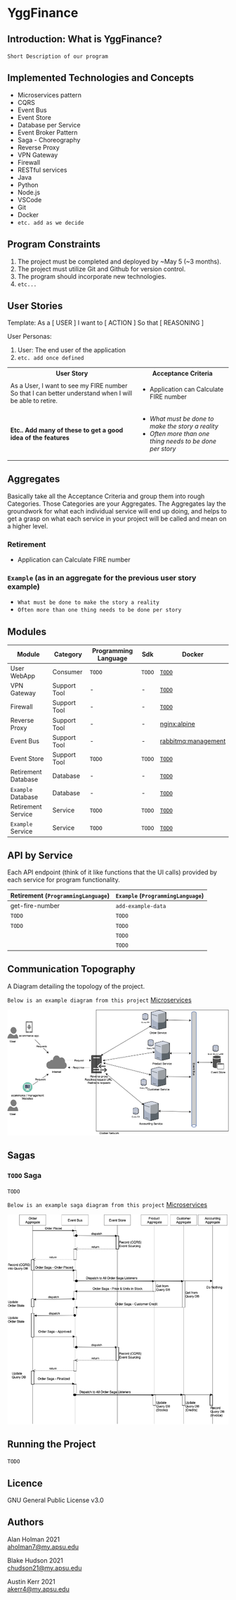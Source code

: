 # YggFinance

## Introduction: What is YggFinance?

`Short Description of our program`

## Implemented Technologies and Concepts

- Microservices pattern
- CQRS
- Event Bus
- Event Store
- Database per Service
- Event Broker Pattern
- Saga - Choreography
- Reverse Proxy
- VPN Gateway
- Firewall
- RESTful services
- Java
- Python
- Node.js
- VSCode
- Git
- Docker
- `etc. add as we decide`

## Program Constraints

1. The project must be completed and deployed by ~May 5 (~3 months).
2. The project must utilize Git and Github for version control.
3. The program should incorporate new technologies.
4. `etc...`

## User Stories

Template: As a [ USER ] I want to [ ACTION ] So that [ REASONING ]

User Personas:

1. User: The end user of the application
2. `etc. add once defined`

<!-- markdownlint-disable MD033 -->
<table>

<tr><th>User Story</th><th>Acceptance Criteria</th></tr>

<tr><td>
As a User, I want to see my FIRE number So that I can better understand when I will be able to retire.
</td><td><ul><li>
    Application can Calculate FIRE number
</li></ul></td></tr>

<tr><td>
<b>Etc.. Add many of these to get a good idea of the features</b>
</td><td><ul><li>
    <i>What must be done to make the story a reality</i></li><li>
    <i>Often more than one thing needs to be done per story</i>
</li></ul></td></tr>

</table>
<!-- markdownlint-enable MD033 -->

## Aggregates

Basically take all the Acceptance Criteria and group them into rough Categories. Those Categories are your Aggregates. The Aggregates lay the groundwork for what each individual service will end up doing, and helps to get a grasp on what each service in your project will be called and mean on a higher level.

### Retirement

- Application can Calculate FIRE number

### `Example` (as in an aggregate for the previous user story example)

- `What must be done to make the story a reality`
- `Often more than one thing needs to be done per story`

## Modules

| Module | Category  | Programming Language | Sdk | Docker |
| ------ | --------- | -------------------- | -------- | ------ |
|User WebApp|Consumer|`TODO`|`TODO`|[`TODO`](https://hub.docker.com/)|
|VPN Gateway|Support Tool|-|-|[`TODO`](https://hub.docker.com/)|
|Firewall|Support Tool|-|-|[`TODO`](https://hub.docker.com/)|
|Reverse Proxy|Support Tool|-|-|[nginx:alpine](https://hub.docker.com/_/nginx)|
|Event Bus|Support Tool|-|-|[rabbitmq:management](https://hub.docker.com/_/rabbitmq)|
|Event Store|Support Tool|`TODO`|`TODO`|[`TODO`](https://hub.docker.com/)|
|Retirement Database|Database|-|-|[`TODO`](https://hub.docker.com/)|
|`Example` Database|Database|-|-|[`TODO`](https://hub.docker.com/)|
|Retirement Service|Service|`TODO`|`TODO`|[`TODO`](https://hub.docker.com/)|
|`Example` Service|Service|`TODO`|`TODO`|[`TODO`](https://hub.docker.com/)|

## API by Service

Each API endpoint (think of it like functions that the UI calls) provided by each service for program functionality.

| Retirement (`ProgrammingLanguage`) |  `Example` (`ProgrammingLanguage`) |
| ---------------------------------- | ---------------------------------- |
| get-fire-number                    | `add-example-data`                 |
| `TODO`                             | `TODO`                             |
| `TODO`                             | `TODO`                             |
|                                    | `TODO`                             |
|                                    | `TODO`                             |

## Communication Topography

A Diagram detailing the topology of the project.

`Below is an example diagram from this project` [Microservices](https://github.com/ayhanavci/Microservices)

![Topology](doc/images/exampleTopologyDiagram.png)

## Sagas

### `TODO` Saga

`TODO`

`Below is an example saga diagram from this project` [Microservices](https://github.com/ayhanavci/Microservices)

![Topology](doc/images/exampleSagaDiagram.png)

## Running the Project

`TODO`

## Licence

GNU General Public License v3.0

## Authors

Alan Holman 2021  
aholman7@my.apsu.edu

Blake Hudson 2021  
chudson21@my.apsu.edu

Austin Kerr 2021  
akerr4@my.apsu.edu
